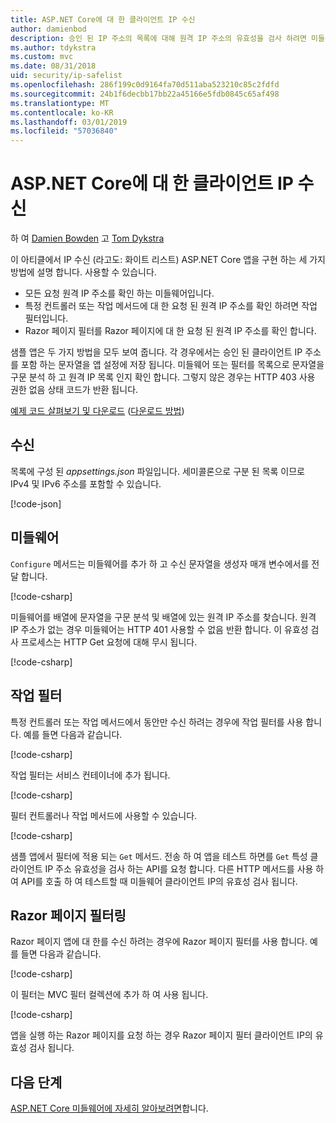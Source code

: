 ```yaml
---
title: ASP.NET Core에 대 한 클라이언트 IP 수신
author: damienbod
description: 승인 된 IP 주소의 목록에 대해 원격 IP 주소의 유효성을 검사 하려면 미들웨어 또는 작업 필터를 작성 하는 방법에 알아봅니다.
ms.author: tdykstra
ms.custom: mvc
ms.date: 08/31/2018
uid: security/ip-safelist
ms.openlocfilehash: 286f199c0d9164fa70d511aba523210c85c2fdfd
ms.sourcegitcommit: 24b1f6decbb17bb22a45166e5fdb0845c65af498
ms.translationtype: MT
ms.contentlocale: ko-KR
ms.lasthandoff: 03/01/2019
ms.locfileid: "57036840"
---
```

# <a name="client-ip-safelist-for-aspnet-core"></a>ASP.NET Core에 대 한 클라이언트 IP 수신

하 여 [Damien Bowden](https://twitter.com/damien_bod) 고 [Tom Dykstra](https://github.com/tdykstra)
 
이 아티클에서 IP 수신 (라고도: 화이트 리스트) ASP.NET Core 앱을 구현 하는 세 가지 방법에 설명 합니다. 사용할 수 있습니다.

* 모든 요청 원격 IP 주소를 확인 하는 미들웨어입니다.
* 특정 컨트롤러 또는 작업 메서드에 대 한 요청 된 원격 IP 주소를 확인 하려면 작업 필터입니다.
* Razor 페이지 필터를 Razor 페이지에 대 한 요청 된 원격 IP 주소를 확인 합니다.

샘플 앱은 두 가지 방법을 모두 보여 줍니다. 각 경우에서는 승인 된 클라이언트 IP 주소를 포함 하는 문자열을 앱 설정에 저장 됩니다. 미들웨어 또는 필터를 목록으로 문자열을 구문 분석 하 고 원격 IP 목록 인지 확인 합니다. 그렇지 않은 경우는 HTTP 403 사용 권한 없음 상태 코드가 반환 됩니다.

[예제 코드 살펴보기 및 다운로드](https://github.com/aspnet/Docs/tree/master/aspnetcore/security/ip-safelist/samples/2.x/ClientIpAspNetCore) ([다운로드 방법](xref:index#how-to-download-a-sample))

## <a name="the-safelist"></a>수신

목록에 구성 된 *appsettings.json* 파일입니다. 세미콜론으로 구분 된 목록 이므로 IPv4 및 IPv6 주소를 포함할 수 있습니다.

[!code-json[](ip-safelist/samples/2.x/ClientIpAspNetCore/appsettings.json?highlight=2)]

## <a name="middleware"></a>미들웨어

`Configure` 메서드는 미들웨어를 추가 하 고 수신 문자열을 생성자 매개 변수에서를 전달 합니다.

[!code-csharp[](ip-safelist/samples/2.x/ClientIpAspNetCore/Startup.cs?name=snippet_Configure&highlight=7)]

미들웨어를 배열에 문자열을 구문 분석 및 배열에 있는 원격 IP 주소를 찾습니다. 원격 IP 주소가 없는 경우 미들웨어는 HTTP 401 사용할 수 없음 반환 합니다. 이 유효성 검사 프로세스는 HTTP Get 요청에 대해 무시 됩니다.

[!code-csharp[](ip-safelist/samples/2.x/ClientIpAspNetCore/AdminSafeListMiddleware.cs?name=snippet_ClassOnly)]

## <a name="action-filter"></a>작업 필터

특정 컨트롤러 또는 작업 메서드에서 동안만 수신 하려는 경우에 작업 필터를 사용 합니다. 예를 들면 다음과 같습니다. 

[!code-csharp[](ip-safelist/samples/2.x/ClientIpAspNetCore/Filters/ClientIdCheckFilter.cs)]

작업 필터는 서비스 컨테이너에 추가 됩니다.

[!code-csharp[](ip-safelist/samples/2.x/ClientIpAspNetCore/Startup.cs?name=snippet_ConfigureServices&highlight=3)]

필터 컨트롤러나 작업 메서드에 사용할 수 있습니다.

[!code-csharp[](ip-safelist/samples/2.x/ClientIpAspNetCore/Controllers/ValuesController.cs?name=snippet_Filter&highlight=1)]

샘플 앱에서 필터에 적용 되는 `Get` 메서드. 전송 하 여 앱을 테스트 하면를 `Get` 특성 클라이언트 IP 주소 유효성을 검사 하는 API를 요청 합니다. 다른 HTTP 메서드를 사용 하 여 API를 호출 하 여 테스트할 때 미들웨어 클라이언트 IP의 유효성 검사 됩니다.

## <a name="razor-pages-filter"></a>Razor 페이지 필터링 

Razor 페이지 앱에 대 한를 수신 하려는 경우에 Razor 페이지 필터를 사용 합니다. 예를 들면 다음과 같습니다. 

[!code-csharp[](ip-safelist/samples/2.x/ClientIpAspNetCore/Filters/ClientIdCheckPageFilter.cs)]

이 필터는 MVC 필터 컬렉션에 추가 하 여 사용 됩니다.

[!code-csharp[](ip-safelist/samples/2.x/ClientIpAspNetCore/Startup.cs?name=snippet_ConfigureServices&highlight=7-9)]

앱을 실행 하는 Razor 페이지를 요청 하는 경우 Razor 페이지 필터 클라이언트 IP의 유효성 검사 됩니다.

## <a name="next-steps"></a>다음 단계

[ASP.NET Core 미들웨어에 자세히 알아보려면](xref:fundamentals/middleware/index)합니다.
